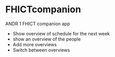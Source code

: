# FHICTcompanion
ANDR 1 FHICT companion app

* Show overview of schedule for the next week
* show an overview of the people
* Add more overviews 
* Switch between overviews
 
